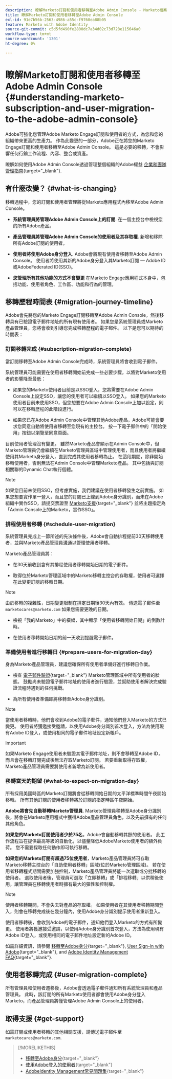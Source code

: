 ```yaml
---
description: 瞭解Marketo訂閱和使用者移轉至Adobe Admin Console - Marketo檔案 — 產品檔案
title: 瞭解Marketo訂閱和使用者移轉至Adobe Admin Console
exl-id: 91e7b56b-2563-4986-a55c-f9760ea88b05
feature: Marketo with Adobe Identity
source-git-commit: c5d5fd490fe2800dc7a34d02c73d728e115646a0
workflow-type: tm+mt
source-wordcount: '1301'
ht-degree: 0%

---
```


# 瞭解Marketo訂閱和使用者移轉至Adobe Admin Console {#understanding-marketo-subscription-and-user-migration-to-the-adobe-admin-console}

Adobe可強化您管理Adobe Marketo Engage訂閱和使用者的方式，為您和您的組織帶來更高的生產力。 作為此變更的一部分，Adobe正在將您的Marketo Engage訂閱和使用者移轉至Adobe Admin Console。 這是必要的移轉，不會影響任何行銷工作流程、內容、整合或資產。

瞭解如何使用Adobe Admin Console透過管理整個組織的Adobe權益 [企業和團隊管理指南](https://helpx.adobe.com/tw/enterprise/admin-guide.html){target="_blank"}.

## 有什麼改變？ {#what-is-changing}

移轉過程中，您的訂閱和使用者管理將從Marketo應用程式內移至Adobe Admin Console。

* **系統管理員將管理Adobe Admin Console上的訂閱**. 在一個主控台中檢視您的所有Adobe產品。

* **產品管理員將管理Adobe Admin Console的使用者及其存取權**. 新增和移除所有Adobe訂閱的使用者。

* **使用者將使用Adobe身分登入**. Adobe會將現有使用者移轉至Adobe Admin Console。 使用者將使用其新的Adobe身分登入其Marketo訂閱 — Adobe ID或AdobeFederated ID(SSO)。

* **您管理所有其他功能的方式不會變更** 在Marketo Engage應用程式本身中，包括功能、使用者角色、工作區、功能和行為的管理。

## 移轉歷程時間表 {#migration-journey-timeline}

Adobe會先將您的Marketo Engage訂閱移轉至Adobe Admin Console，然後移轉具有已驗證電子郵件地址的所有現有使用者。 如果您是系統管理員或Marketo產品管理員，您將會收到引導您完成移轉歷程的電子郵件。 以下是您可以期待的時間表：

### 訂閱移轉完成 {#subscription-migration-complete}

當訂閱移轉至Adobe Admin Console完成時，系統管理員將會收到電子郵件。

系統管理員可能需要在使用者移轉開始前完成一些必要步驟，以將對Marketo使用者的影響降至最低：

* 如果您的Marketo使用者目前是以SSO登入，您將需要在Adobe Admin Console上設定SSO，讓您的使用者可以繼續以SSO登入。 如果您的Marketo使用者目前未使用SSO，但您想要在Adobe Admin Console上加以設定，則可以在移轉歷程的此階段進行。

* 如果您已在Adobe Admin Console中管理其他Adobe產品，Adobe可能會要求您同意自動將使用者移轉至您現有的主控台。 按一下電子郵件中的「開始使用」按鈕以瀏覽至同意頁面。

目前使用者管理沒有變更。 雖然Marketo產品會顯示在Admin Console中，但Marketo管理員仍會繼續在Marketo管理員區域中管理使用者，而且使用者將繼續使用其Marketo身分登入，直到完成其使用者移轉為止。 在這段期間，除非開始移轉使用者，否則無法在Admin Console中管理Marketo產品。 其中包括與訂閱相關聯的Dynamic Chat執行個體。

>[!NOTE]
>
>如果您目前未使用SSO，但考慮實施，我們建議在使用者移轉發生之前實施。 如果您想要實作單一登入，而且您的訂閱已上線到Adobe身分識別，而未在Adobe組織中實作SSO，請提交票證至 [Marketo支援](https://nation.marketo.com/){target="_blank"} 並將主題指定為「Admin Console上的Marketo，實作SSO」。

### 排程使用者移轉 {#schedule-user-migration}

系統管理員完成上一節所述的先決條件後，Adobe會自動排程提前30天移轉使用者，並與Marketo產品管理員溝通以管理使用者移轉。

Marketo產品管理員將：

* 在30天前收到含有其排程使用者移轉開始日期的電子郵件。

* 取得位於Marketo管理區域中的Marketo移轉主控台的存取權，使用者可選擇在此變更訂閱的移轉日期。

>[!NOTE]
>
>由於移轉的複雜性，日期變更限制在排定日期後30天內有效。 傳送電子郵件至 `marketocares@marketo.com` 如果您需要更晚的日期。

* 檢視「我的Marketo」中的橫幅，其中顯示「使用者移轉開始日期」的倒數計時。

* 在使用者移轉開始日期的前一天收到提醒電子郵件。

### 準備使用者進行移轉日 {#prepare-users-for-migration-day}

身為Marketo產品管理員，建議您確保所有使用者準備好進行移轉日作業。

* 檢查 [電子郵件驗證](/help/marketo/product-docs/administration/users-and-roles/email-verification.md){target="_blank"} Marketo管理區域中所有使用者的狀態。 鼓勵尚未驗證電子郵件地址的使用者進行驗證，並幫助使用者解決完成驗證流程時遇到的任何挑戰。

* 為所有使用者準備即將移轉至Adobe身分識別。

>[!NOTE]
>
>當使用者移轉時，他們會收到Adobe的電子郵件，通知他們登入Marketo的方式已變更。 使用者將獲邀接受邀請，以使用Adobe身分識別首次登入，方法為使用現有Adobe ID登入，或使用相同的電子郵件地址設定新帳戶。

>[!IMPORTANT]
>
>如果Marketo Engage使用者未驗證其電子郵件地址，則不會移轉至Adobe ID，而且會在移轉訂閱完成後無法存取Marketo訂閱。 若要重新取得存取權，Marketo產品管理員需要將使用者新增為新使用者。

### 移轉當天的期望 {#what-to-expect-on-migration-day}

所有採用美國時區的Marketo訂閱將會從移轉開始日期的太平洋標準時間午夜開始移轉。 所有其他訂閱的使用者移轉將於訂閱的指定時區午夜開始。

**Adobe將會先自動移轉Marketo管理員**. Marketo管理員移轉至Adobe身分識別後，將會在Marketo應用程式中獲得Adobe產品管理員角色，以及先前擁有的任何其他角色。

**如果您的Marketo訂閱使用者少於75名**，Adobe會自動移轉其餘的使用者。 此工作流程旨在提供最高等級的自動化，以儘量降低AdobeMarketo使用者的額外負荷。 您不需要採取任何動作即可執行移轉。

**如果您的Marketo訂閱有超過75位使用者**，Marketo產品管理員將可存取Marketo移轉主控台的「自助使用者移轉」區域(位於Marketo管理區域)。 若在使用者移轉程式期間需要加強控制，Marketo產品管理員將能一次選取或分批移轉的使用者。 選取使用者後，管理員可選取「立即移轉」或「排程移轉」以供稍後使用，讓管理員在移轉使用者時擁有最大的彈性和控制權。

>[!NOTE]
>
>使用者移轉期間，不會失去對產品的存取權。 如果使用者在其使用者移轉期間登入，則會在移轉完成後在幾分鐘內，使用Adobe身分識別提示使用者重新登入。

使用者移轉後，會收到Adobe的電子郵件，通知他們登入Marketo的方式有所變更。 使用者將獲邀接受邀請，以使用Adobe身分識別首次登入，方法為使用現有Adobe ID登入，或使用相同的電子郵件地址設定新的Adobe ID。

如需詳細資訊，請參閱 [移轉至Adobe身分](/help/marketo/product-docs/administration/marketo-with-adobe-identity/subscription-and-user-migration/migrating-to-adobe-identity.md){target="_blank"}, [User Sign-in with Adobe](/help/marketo/product-docs/administration/marketo-with-adobe-identity/user-sign-in-with-adobe-id.md){target="_blank"}, and [Adobe Identity Management FAQ](/help/marketo/product-docs/administration/marketo-with-adobe-identity/faq.md){target="_blank"}.

## 使用者移轉完成 {#user-migration-complete}

所有管理員和使用者遷移後，Adobe會透過電子郵件通知所有系統管理員和產品管理員。 此時，該訂閱的所有Marketo使用者都會使用Adobe身分登入Marketo，而產品管理員將僅管理Adobe Admin Console上的使用者。

## 取得支援 {#get-support}

如需訂閱或使用者移轉的其他相關支援，請傳送電子郵件至 `marketocares@marketo.com`.

>[!MORELIKETHIS]
>
>* [移轉至Adobe身分](/help/marketo/product-docs/administration/marketo-with-adobe-identity/subscription-and-user-migration/migrating-to-adobe-identity.md){target="_blank"}
>* [使用Adobe登入的使用者](/help/marketo/product-docs/administration/marketo-with-adobe-identity/user-sign-in-with-adobe-id.md){target="_blank"}
>* [AdobeIdentity Management常見問題集](/help/marketo/product-docs/administration/marketo-with-adobe-identity/faq.md){target="_blank"}
